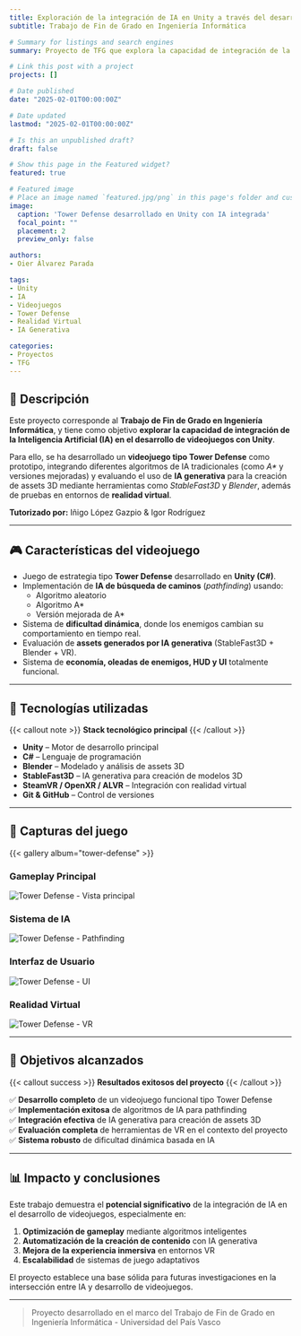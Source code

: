 ```yaml
---
title: Exploración de la integración de IA en Unity a través del desarrollo de videojuegos 🎮
subtitle: Trabajo de Fin de Grado en Ingeniería Informática

# Summary for listings and search engines
summary: Proyecto de TFG que explora la capacidad de integración de la Inteligencia Artificial en el desarrollo de videojuegos con Unity, desarrollando un videojuego tipo Tower Defense como prototipo.

# Link this post with a project
projects: []

# Date published
date: "2025-02-01T00:00:00Z"

# Date updated
lastmod: "2025-02-01T00:00:00Z"

# Is this an unpublished draft?
draft: false

# Show this page in the Featured widget?
featured: true

# Featured image
# Place an image named `featured.jpg/png` in this page's folder and customize its options here.
image:
  caption: 'Tower Defense desarrollado en Unity con IA integrada'
  focal_point: ""
  placement: 2
  preview_only: false

authors:
- Oier Álvarez Parada

tags:
- Unity
- IA
- Videojuegos
- Tower Defense
- Realidad Virtual
- IA Generativa

categories:
- Proyectos
- TFG
---
```


## 🧠 Descripción

Este proyecto corresponde al **Trabajo de Fin de Grado en Ingeniería Informática**, y tiene como objetivo **explorar la capacidad de integración de la Inteligencia Artificial (IA) en el desarrollo de videojuegos con Unity**.

Para ello, se ha desarrollado un **videojuego tipo Tower Defense** como prototipo, integrando diferentes algoritmos de IA tradicionales (como *A\** y versiones mejoradas) y evaluando el uso de **IA generativa** para la creación de assets 3D mediante herramientas como *StableFast3D* y *Blender*, además de pruebas en entornos de **realidad virtual**.

**Tutorizado por:** Iñigo López Gazpio & Igor Rodríguez

---

## 🎮 Características del videojuego

- Juego de estrategia tipo **Tower Defense** desarrollado en **Unity (C#)**.
- Implementación de **IA de búsqueda de caminos** (*pathfinding*) usando:
  - Algoritmo aleatorio
  - Algoritmo A*
  - Versión mejorada de A*
- Sistema de **dificultad dinámica**, donde los enemigos cambian su comportamiento en tiempo real.
- Evaluación de **assets generados por IA generativa** (StableFast3D + Blender + VR).
- Sistema de **economía, oleadas de enemigos, HUD y UI** totalmente funcional.

---

## 🧩 Tecnologías utilizadas

{{< callout note >}}
**Stack tecnológico principal**
{{< /callout >}}

- **Unity** – Motor de desarrollo principal
- **C#** – Lenguaje de programación
- **Blender** – Modelado y análisis de assets 3D
- **StableFast3D** – IA generativa para creación de modelos 3D
- **SteamVR / OpenXR / ALVR** – Integración con realidad virtual
- **Git & GitHub** – Control de versiones

---

## 📸 Capturas del juego

{{< gallery album="tower-defense" >}}

### Gameplay Principal

![Tower Defense - Vista principal](img1.png "Vista principal del juego Tower Defense")

### Sistema de IA

![Tower Defense - Pathfinding](img2.png "Demostración del sistema de pathfinding con A*")

### Interfaz de Usuario

![Tower Defense - UI](img3.png "Interfaz de usuario y sistema de economía")

### Realidad Virtual

![Tower Defense - VR](img4.png "Integración con realidad virtual")

---

## 🎯 Objetivos alcanzados

{{< callout success >}}
**Resultados exitosos del proyecto**
{{< /callout >}}

✅ **Desarrollo completo** de un videojuego funcional tipo Tower Defense  
✅ **Implementación exitosa** de algoritmos de IA para pathfinding  
✅ **Integración efectiva** de IA generativa para creación de assets 3D  
✅ **Evaluación completa** de herramientas de VR en el contexto del proyecto  
✅ **Sistema robusto** de dificultad dinámica basada en IA  

---

## 📊 Impacto y conclusiones

Este trabajo demuestra el **potencial significativo** de la integración de IA en el desarrollo de videojuegos, especialmente en:

1. **Optimización de gameplay** mediante algoritmos inteligentes
2. **Automatización de la creación de contenido** con IA generativa
3. **Mejora de la experiencia inmersiva** en entornos VR
4. **Escalabilidad** de sistemas de juego adaptativos

El proyecto establece una base sólida para futuras investigaciones en la intersección entre IA y desarrollo de videojuegos.

---

> Proyecto desarrollado en el marco del Trabajo de Fin de Grado en Ingeniería Informática - Universidad del País Vasco
